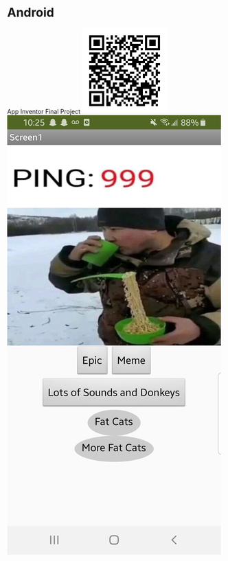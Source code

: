 # Android
App Inventor Final Project
![QR code](https://github.com/MaxWelec94/Android/raw/master/final-qr-code.png)
![Image of Project](https://github.com/MaxWelec94/Android/raw/master/Screenshot_20191118-102511.jpg)
